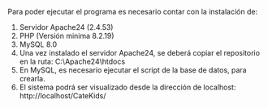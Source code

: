 Para poder ejecutar el programa es necesario contar con la instalación de:
1. Servidor Apache24 (2.4.53)
2. PHP (Versión minima 8.2.19)
3. MySQL 8.0
4. Una vez instalado el servidor Apache24, se deberá copiar el repositorio en la ruta: C:\Apache24\htdocs
5. En MySQL, es necesario ejecutar el script de la base de datos, para crearla.
6. El sistema podrá ser visualizado desde la dirección de localhost: http://localhost/CateKids/
